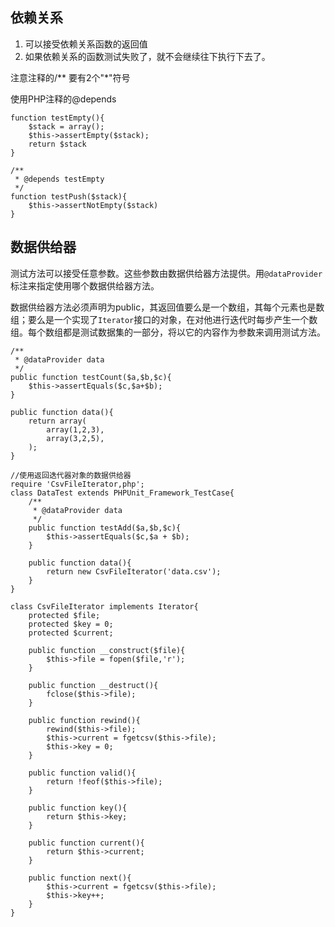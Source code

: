 依赖关系
-

1. 可以接受依赖关系函数的返回值
2. 如果依赖关系的函数测试失败了，就不会继续往下执行下去了。

注意注释的/** 要有2个"*"符号

使用PHP注释的@depends

	function testEmpty(){
		$stack = array();
		$this->assertEmpty($stack);
		return $stack
	}

	/**
	 * @depends testEmpty
	 */
	function testPush($stack){
		$this->assertNotEmpty($stack)
	}

数据供给器
-

测试方法可以接受任意参数。这些参数由数据供给器方法提供。用`@dataProvider`标注来指定使用哪个数据供给器方法。

数据供给器方法必须声明为public，其返回值要么是一个数组，其每个元素也是数组；要么是一个实现了`Iterator`接口的对象，在对他进行迭代时每步产生一个数组。每个数组都是测试数据集的一部分，将以它的内容作为参数来调用测试方法。

    /** 
     * @dataProvider data
     */
    public function testCount($a,$b,$c){
        $this->assertEquals($c,$a+$b);
    }   

    public function data(){
        return array(
            array(1,2,3),
            array(3,2,5),                                                                                                                  
        );  
    }

	//使用返回迭代器对象的数据供给器
	require 'CsvFileIterator,php';
	class DataTest extends PHPUnit_Framework_TestCase{
		/**
		 * @dataProvider data
		 */
		public function testAdd($a,$b,$c){
			$this->assertEquals($c,$a + $b);
		}

		public function data(){
			return new CsvFileIterator('data.csv');
		}
	}

	class CsvFileIterator implements Iterator{
		protected $file;
		protected $key = 0;
		protected $current;

		public function __construct($file){
			$this->file = fopen($file,'r');
		}

		public function __destruct(){
			fclose($this->file);
		}

		public function rewind(){
			rewind($this->file);
			$this->current = fgetcsv($this->file);
			$this->key = 0;
		}
		
		public function valid(){
			return !feof($this->file);
		}

		public function key(){
			return $this->key;
		}

		public function current(){
			return $this->current;
		}

		public function next(){
			$this->current = fgetcsv($this->file);
			$this->key++;
		}
	}
